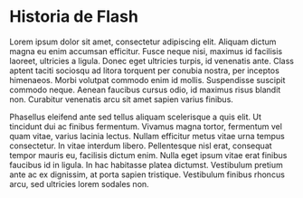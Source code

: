 # Historia de Flash

Lorem ipsum dolor sit amet, consectetur adipiscing elit. Aliquam dictum magna eu enim accumsan efficitur. Fusce neque nisi, maximus id facilisis laoreet, ultricies a ligula. Donec eget ultricies turpis, id venenatis ante. Class aptent taciti sociosqu ad litora torquent per conubia nostra, per inceptos himenaeos. Morbi volutpat commodo enim id mollis. Suspendisse suscipit commodo neque. Aenean faucibus cursus odio, id maximus risus blandit non. Curabitur venenatis arcu sit amet sapien varius finibus.

Phasellus eleifend ante sed tellus aliquam scelerisque a quis elit. Ut tincidunt dui ac finibus fermentum. Vivamus magna tortor, fermentum vel quam vitae, varius lacinia lectus. Nullam efficitur metus vitae urna tempus consectetur. In vitae interdum libero. Pellentesque nisl erat, consequat tempor mauris eu, facilisis dictum enim. Nulla eget ipsum vitae erat finibus faucibus id in ligula. In hac habitasse platea dictumst. Vestibulum pretium ante ac ex dignissim, at porta sapien tristique. Vestibulum finibus rhoncus arcu, sed ultricies lorem sodales non.


